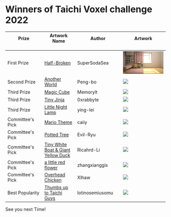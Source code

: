 # Winners of Taichi Voxel challenge 2022

|Prize <img width=300/>     | Artwork Name<img width=300/>                           |Author  <img width=300/>         | Artwork  <img width=800/>                                            |
| ---------- | ----------------------------------- | --------------- | -------------------------------------------------- |
|     First Prize     | [Half-Broken](https://github.com/taichi-dev/voxel-challenge/issues/11#issuecomment-1129623196)                       | SuperSodaSea    | <img src="https://raw.githubusercontent.com/SuperSodaSea/voxel-challenge-alpha/main/half_broken.jpg" >|
|     Second Prize     | [Another World](https://github.com/taichi-dev/voxel-challenge/issues/11#issuecomment-1129544558)                       | Peng-bo         | <img src="https://user-images.githubusercontent.com/13476260/168955511-83b8ee38-a616-47c4-a880-1eb39d47ede7.jpg" >|
|    Third Prize     | [Magic Cube](https://github.com/taichi-dev/voxel-challenge/issues/11#issuecomment-1121367246)                          | Memorylt        | <img src="https://user-images.githubusercontent.com/95413219/167455557-c68e56d3-aee8-4c4b-91e6-36f72a9fd023.jpg">   |
|     Third Prize    | [Tiny Jinja](https://github.com/taichi-dev/voxel-challenge/issues/11#issuecomment-1114682879)                          | 0xrabbyte       | <img src="https://camo.githubusercontent.com/f679e5930c9f5b8855d1951ed88b011997b1213afcd594311afbbf38f2d078c2/68747470733a2f2f73322e6c6f6c692e6e65742f323032322f30352f30322f78314a7035415a434b5461585038442e6a7067">  |
|     Third Prize | [Little Night Lamp](https://github.com/taichi-dev/voxel-challenge/issues/11#issuecomment-1128607967)                   | ying-lei        | <img src="https://user-images.githubusercontent.com/6155447/168772959-4ee275a0-4a67-4fa2-bc75-7473ed7da01c.jpg"> |
| Committee's Pick   | [Mario Theme](https://github.com/taichi-dev/voxel-challenge/issues/11#issuecomment-1120215816)                         | caiiy           | <img src="https://user-images.githubusercontent.com/62012000/167257414-d2f1ef71-4947-469c-9616-e66063eabc5f.jpg"> |
| Committee's Pick     |[Potted Tree](https://github.com/taichi-dev/voxel-challenge/issues/11#issuecomment-1120155575)                         | Evil-Ryu        | <img src="https://user-images.githubusercontent.com/5989112/167243838-935db835-298b-4b06-9a26-e46906a0505d.jpg" >  |
| Committee's Pick     | [Tiny White Boat & Giant Yellow Duck](https://github.com/taichi-dev/voxel-challenge/issues/11#issuecomment-1126899981) | Ricahrd-Li      | <img src="https://user-images.githubusercontent.com/47491676/168467305-68160677-6038-4e1d-8f5a-a56a2265bc0d.jpg" > |
| Committee's Pick     | [a little red flower](https://github.com/taichi-dev/voxel-challenge/issues/11#issuecomment-1126975334)                 | zhangxianggis   | <img src="https://user-images.githubusercontent.com/10293779/168483636-be34607c-5414-4fc4-9156-ae14ce8cd2ef.jpg" > |
| Committee's Pick     | [Overhead Chicken](https://github.com/taichi-dev/voxel-challenge/issues/11#issuecomment-1127009876)                    | Xlhaw           | <img src="https://user-images.githubusercontent.com/28912944/168490824-29854df0-1c25-4575-b551-807ffe7afe45.png"> |
| Best Popularity | [Thumbs up to Taichi Guys](https://github.com/taichi-dev/voxel-challenge/issues/11#issuecomment-1128776985)            | lotinosemiusomu | <img src="https://user-images.githubusercontent.com/105546055/168804427-1e653d2b-0882-4b10-ad05-1bbd76411224.jpg" > |

See you next Time!
